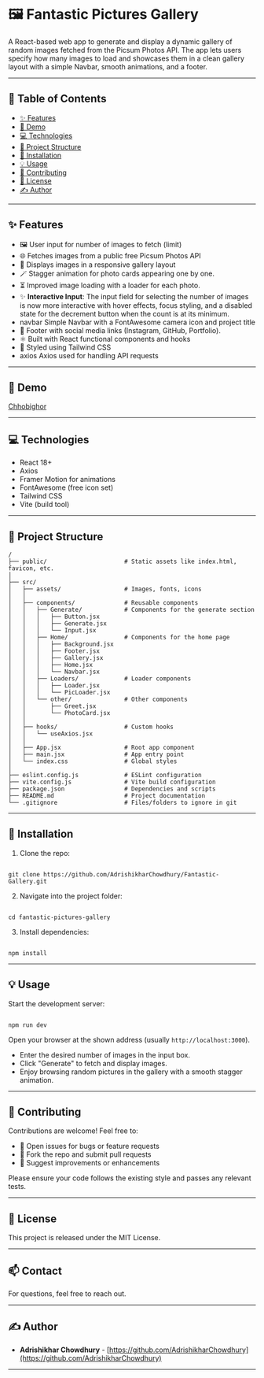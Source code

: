 # 🖼️ Fantastic Pictures Gallery

A React-based web app to generate and display a dynamic gallery of random images fetched from the Picsum Photos API. The app lets users specify how many images to load and showcases them in a clean gallery layout with a simple Navbar, smooth animations, and a footer.

---

## 📜 Table of Contents

- [✨ Features](#features)
- [🎥 Demo](#demo)
- [💻 Technologies](#technologies)
- [📂 Project Structure](#project-structure)
- [🚀 Installation](#installation)
- [💡 Usage](#usage)
- [🤝 Contributing](#contributing)
- [📄 License](#license)
- [✍️ Author](#author)

---

## ✨ Features

- 🖼️ User input for number of images to fetch (limit)
- 🌐 Fetches images from a public free Picsum Photos API
- 🎨 Displays images in a responsive gallery layout
- 🪄 Stagger animation for photo cards appearing one by one.
- ⏳ Improved image loading with a loader for each photo.
- ✨ **Interactive Input**: The input field for selecting the number of images is now more interactive with hover effects, focus styling, and a disabled state for the decrement button when the count is at its minimum.
-  navbar Simple Navbar with a FontAwesome camera icon and project title
- 🦶 Footer with social media links (Instagram, GitHub, Portfolio).
- ⚛️ Built with React functional components and hooks
- 💅 Styled using Tailwind CSS
-  axios Axios used for handling API requests

---

## 🎥 Demo

 [Chhobighor](https://chhobighor.netlify.app/)

---

## 💻 Technologies

- React 18+
- Axios
- Framer Motion for animations
- FontAwesome (free icon set)
- Tailwind CSS
- Vite (build tool)

---

## 📂 Project Structure

```
/
├── public/                      # Static assets like index.html, favicon, etc.
│
├── src/
│   ├── assets/                  # Images, fonts, icons
│   │
│   ├── components/              # Reusable components
│   │   ├── Generate/            # Components for the generate section
│   │   │   ├── Button.jsx
│   │   │   ├── Generate.jsx
│   │   │   └── Input.jsx
│   │   ├── Home/                # Components for the home page
│   │   │   ├── Background.jsx
│   │   │   ├── Footer.jsx
│   │   │   ├── Gallery.jsx
│   │   │   ├── Home.jsx
│   │   │   └── Navbar.jsx
│   │   ├── Loaders/             # Loader components
│   │   │   ├── Loader.jsx
│   │   │   └── PicLoader.jsx
│   │   └── other/               # Other components
│   │       ├── Greet.jsx
│   │       └── PhotoCard.jsx
│   │
│   ├── hooks/                   # Custom hooks
│   │   └── useAxios.jsx
│   │
│   ├── App.jsx                  # Root app component
│   ├── main.jsx                 # App entry point
│   └── index.css                # Global styles
│
├── eslint.config.js             # ESLint configuration
├── vite.config.js               # Vite build configuration
├── package.json                 # Dependencies and scripts
├── README.md                    # Project documentation
└── .gitignore                   # Files/folders to ignore in git
```

---

## 🚀 Installation

1. Clone the repo:

```

git clone https://github.com/AdrishikharChowdhury/Fantastic-Gallery.git

```

2. Navigate into the project folder:

```

cd fantastic-pictures-gallery

```

3. Install dependencies:

```

npm install

```

---

## 💡 Usage

Start the development server:

```

npm run dev

```

Open your browser at the shown address (usually `http://localhost:3000`).

- Enter the desired number of images in the input box.
- Click "Generate" to fetch and display images.
- Enjoy browsing random pictures in the gallery with a smooth stagger animation.

---

## 🤝 Contributing

Contributions are welcome! Feel free to:

- 🐛 Open issues for bugs or feature requests
- 🍴 Fork the repo and submit pull requests
- 🤔 Suggest improvements or enhancements

Please ensure your code follows the existing style and passes any relevant tests.

---

## 📄 License

This project is released under the MIT License.

---

## 📫 Contact

For questions, feel free to reach out.

---

## ✍️ Author

- **Adrishikhar Chowdhury** - [https://github.com/AdrishikharChowdhury](https://github.com/AdrishikharChowdhury)

---
